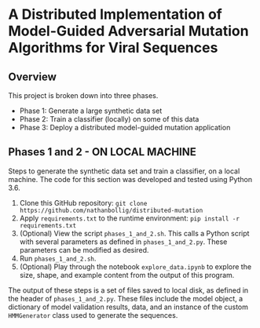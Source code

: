 # A Distributed Implementation of Model-Guided Adversarial Mutation Algorithms for Viral Sequences

## Overview

This project is broken down into three phases.

* Phase 1: Generate a large synthetic data set
* Phase 2: Train a classifier (locally) on some of this
data
* Phase 3: Deploy a distributed model-guided mutation
application


## Phases 1 and 2 - ON LOCAL MACHINE

Steps to generate the synthetic data set and train a classifier, on a local machine. The code for this section was developed and tested using Python 3.6.

1. Clone this GitHub repository: `git clone https://github.com/nathanbollig/distributed-mutation`
2. Apply `requirements.txt` to the runtime environment: `pip install -r requirements.txt`
3. (Optional) View the script `phases_1_and_2.sh`. This calls a Python script with several parameters as defined in `phases_1_and_2.py`. These parameters can be modified as desired.
4. Run `phases_1_and_2.sh`.
5. (Optional) Play through the notebook `explore_data.ipynb` to explore the size, shape, and example content from the output of this program.

The output of these steps is a set of files saved to local disk, as defined in the header of `phases_1_and_2.py`. These files include the model object, a dictionary of model validation results, data, and an instance of the custom `HMMGenerator` class used to generate the sequences.
